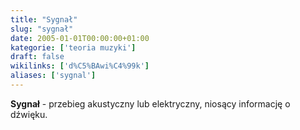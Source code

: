 ```yaml
---
title: "Sygnał"
slug: "sygnał"
date: 2005-01-01T00:00:00+01:00
kategorie: ['teoria muzyki']
draft: false
wikilinks: ['d%C5%BAwi%C4%99k']
aliases: ['sygnal']
---
```

**Sygnał** - przebieg akustyczny lub elektryczny, niosący informację o
dźwięku<!-- link nie odnosił się do niczego -->.

